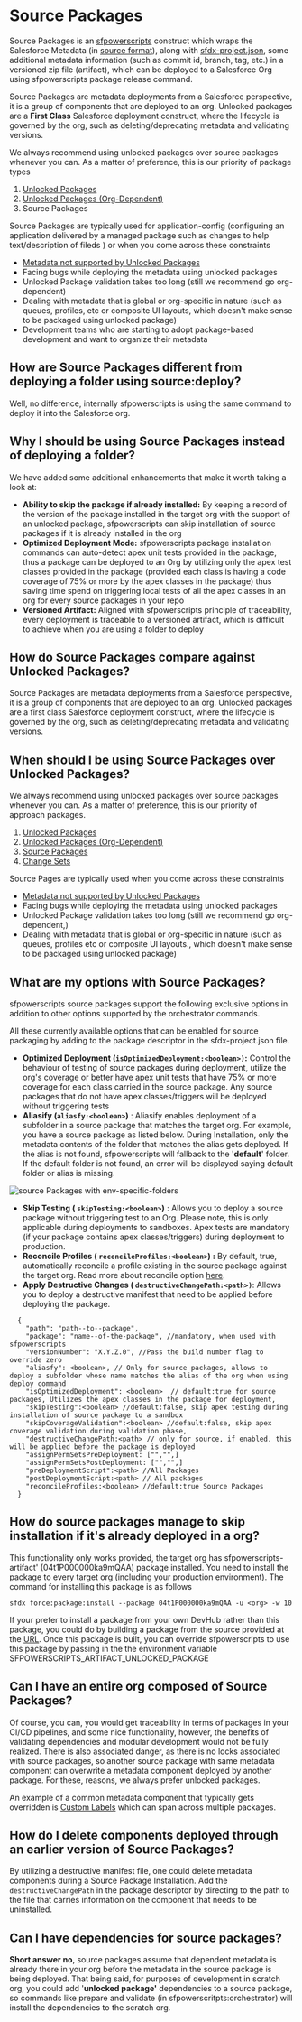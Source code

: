 # Source Packages

Source Packages is an [sfpowerscripts](https://sfpowerscripts.dxatscale.io) construct which wraps the Salesforce Metadata (in [source format](https://developer.salesforce.com/docs/atlas.en-us.sfdx\_dev.meta/sfdx\_dev/sfdx\_dev\_source\_file\_format.htm)), along with [sfdx-project.json](https://developer.salesforce.com/docs/atlas.en-us.sfdx\_dev.meta/sfdx\_dev/sfdx\_dev\_ws\_config.htm), some additional metadata information (such as commit id, branch, tag, etc.) in a versioned zip file (artifact), which can be deployed to a Salesforce Org using sfpowerscripts package release command.

Source Packages are metadata deployments from a Salesforce perspective, it is a group of components that are deployed to an org. Unlocked packages are a **First Class** Salesforce deployment construct, where the lifecycle is governed by the org, such as deleting/deprecating metadata and validating versions.

We always recommend using unlocked packages over source packages whenever you can. As a matter of preference, this is our priority of package types

1. [Unlocked Packages](https://developer.salesforce.com/docs/atlas.en-us.sfdx\_dev.meta/sfdx\_dev/sfdx\_dev\_unlocked\_pkg\_intro.htm)
2. [Unlocked Packages (Org-Dependent)](https://developer.salesforce.com/docs/atlas.en-us.sfdx\_dev.meta/sfdx\_dev/sfdx\_dev\_unlocked\_pkg\_org\_dependent.htm)
3. Source Packages

Source Packages are typically used for application-config (configuring an application delivered by a managed package such as changes to help text/description of fileds ) or when you come across these constraints

* [Metadata not supported by Unlocked Packages](https://developer.salesforce.com/docs/metadata-coverage)
* Facing bugs while deploying the metadata using unlocked packages
* Unlocked Package validation takes too long (still we recommend go org-dependent)
* Dealing with metadata that is global or org-specific in nature (such as queues, profiles, etc or composite UI layouts, which doesn't make sense to be packaged using unlocked package)
* Development teams who are starting to adopt package-based development and want to organize their metadata

## How are Source Packages different from deploying a folder using source:deploy?

Well, no difference, internally sfpowerscripts is using the same command to deploy it into the Salesforce org.

## Why I should be using Source Packages instead of deploying a folder?

We have added some additional enhancements that make it worth taking a look at:

* **Ability to skip the package if already installed:** By keeping a record of the version of the package installed in the target org with the support of an unlocked package, sfpowerscripts can skip installation of source packages if it is already installed in the org
* **Optimized Deployment Mode:** sfpowerscripts package installation commands can auto-detect apex unit tests provided in the package, thus a package can be deployed to an Org by utilizing only the apex test classes provided in the package (provided each class is having a code coverage of 75% or more by the apex classes in the package) thus saving time spend on triggering local tests of all the apex classes in an org for every source packages in your repo
* **Versioned Artifact:** Aligned with sfpowerscripts principle of traceability, every deployment is traceable to a versioned artifact, which is difficult to achieve when you are using a folder to deploy

## How do Source Packages compare against Unlocked Packages?

Source Packages are metadata deployments from a Salesforce perspective, it is a group of components that are deployed to an org. Unlocked packages are a first class Salesforce deployment construct, where the lifecycle is governed by the org, such as deleting/deprecating metadata and validating versions.

## When should I be using Source Packages over Unlocked Packages?

We always recommend using unlocked packages over source packages whenever you can. As a matter of preference, this is our priority of approach packages.

1. [Unlocked Packages](https://developer.salesforce.com/docs/atlas.en-us.sfdx\_dev.meta/sfdx\_dev/sfdx\_dev\_unlocked\_pkg\_intro.htm)
2. [Unlocked Packages (Org-Dependent)](https://developer.salesforce.com/docs/atlas.en-us.sfdx\_dev.meta/sfdx\_dev/sfdx\_dev\_unlocked\_pkg\_org\_dependent.htm)
3. [Source Packages](https://github.com/dxatscale/dxatscale-guide/blob/april-22/development-practices/types-of-packaging/broken-reference/README.md)
4. [Change Sets](https://help.salesforce.com/articleView?id=changesets.htm\&type=5)

Source Pages are typically used when you come across these constraints

* [Metadata not supported by Unlocked Packages](https://developer.salesforce.com/docs/metadata-coverage)
* Facing bugs while deploying the metadata using unlocked packages
* Unlocked Package validation takes too long (still we recommend go org-dependent,)
* Dealing with metadata that is global or org-specific in nature (such as queues, profiles etc or composite UI layouts., which doesn't make sense to be packaged using unlocked package)

## **What are my options with Source Packages?**

sfpowerscripts source packages support the following exclusive options in addition to other options supported by the orchestrator commands.

All these currently available options that can be enabled for source packaging by adding to the package descriptor in the sfdx-project.json file.

* **Optimized Deployment (`isOptimizedDeployment:<boolean>)`:** Control the behaviour of testing of source packages during deployment, utilize the org's coverage or better have apex unit tests that have 75% or more coverage for each class carried in the source package. Any source packages that do not have apex classes/triggers will be deployed without triggering tests
* **Aliasify (`aliasfy:<boolean>`)** : Aliasify enables deployment of a subfolder in a source package that matches the target org. For example, you have a source package as listed below. During Installation, only the metadata contents of the folder that matches the alias gets deployed.  If the alias is not found, sfpowerscripts will fallback to the '**default**' folder.  If the default folder is not found, an error will be displayed saying default folder or alias is missing.

![source Packages with env-specific-folders](<../../.gitbook/assets/2022-05-26\_10-53-34 (1).png>)

* **Skip Testing ( `skipTesting:<boolean>`)** : Allows you to deploy a source package without triggering test to an Org. Please note, this is only applicable during deployments to sandboxes. Apex tests are mandatory (if your package contains apex classes/triggers) during deployment to production.
* **Reconcile Profiles ( `reconcileProfiles:<boolean>`) :** By default, true, automatically reconcile a profile existing in the source package against the target org. Read more about reconcile option [here](https://github.com/Accenture/sfpowerkit/discussions/410).
* **Apply Destructive Changes ( `destructiveChangePath:<path>)`**: Allows you to deploy a destructive manifest that need to be applied before deploying the package.

```
  {
    "path": "path--to--package",
    "package": "name--of-the-package", //mandatory, when used with sfpowerscripts
    "versionNumber": "X.Y.Z.0", //Pass the build number flag to override zero
    "aliasfy": <boolean>, // Only for source packages, allows to deploy a subfolder whose name matches the alias of the org when using deploy command
    "isOptimizedDeployment": <boolean>  // default:true for source packages, Utilizes the apex classes in the package for deployment,
    "skipTesting":<boolean> //default:false, skip apex testing during installation of source package to a sandbox
    "skipCoverageValidation":<boolean> //default:false, skip apex coverage validation during validation phase,
    "destructiveChangePath:<path> // only for source, if enabled, this will be applied before the package is deployed
    "assignPermSetsPreDeployment: ["","",]
    "assignPermSetsPostDeployment: ["","",]
    "preDeploymentScript":<path> //All Packages
    "postDeploymentScript:<path> // All packages
    "reconcileProfiles:<boolean> //default:true Source Packages 
  }
```

## How do source packages manage to skip installation if it's already deployed in a org?

This functionality only works provided, the target org has sfpowerscripts-artifact' (04t1P000000ka9mQAA) package installed. You need to install the package to every target org (including your production environment). The command for installing this package is as follows

```
sfdx force:package:install --package 04t1P000000ka9mQAA -u <org> -w 10
```

If your prefer to install a package from your own DevHub rather than this package, you could do by building a package from the source provided at the [URL](https://github.com/Accenture/sfpowerscripts/tree/develop/prerequisites/sfpowerscripts-artifact). Once this package is built, you can override sfpowerscripts to use this package by passing in the the environment variable SFPOWERSCRIPTS\_ARTIFACT\_UNLOCKED\_PACKAGE

## **Can I have an entire org composed of Source Packages?**

Of course, you can, you would get traceability in terms of packages in your CI/CD pipelines, and some nice functionality, however, the benefits of validating dependencies and modular development would not be fully realized. There is also associated danger, as there is no locks associated with source packages, so another source package with same metadata component can overwrite a metadata component deployed by another package. For these, reasons, we always prefer unlocked packages.

An example of a common metadata component that typically gets overridden is [Custom Labels](https://developer.salesforce.com/docs/atlas.en-us.api\_meta.meta/api\_meta/meta\_customlabels.htm) which can span across multiple packages.

## How do I delete components deployed through an earlier version of Source Packages?

By utilizing a destructive manifest file, one could delete metadata components during a Source Package Installation. Add the `destructiveChangePath` in the package descriptor by directing to the path to the file that carries information on the component that needs to be uninstalled.

## Can I have dependencies for source packages?

**Short answer no**, source packages assume that dependent metadata is already there in your org before the metadata in the source package is being deployed. That being said, for purposes of development in scratch org, you could add '**unlocked package'** dependencies to a source package, so commands like prepare and validate (in sfpowerscritpts:orchestrator) will install the dependencies to the scratch org.

